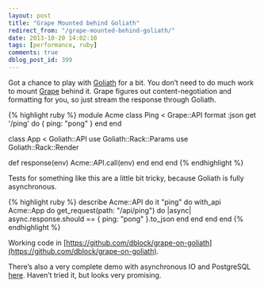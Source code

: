 ```yaml
---
layout: post
title: "Grape Mounted behind Goliath"
redirect_from: "/grape-mounted-behind-goliath/"
date: 2013-10-20 14:02:10
tags: [performance, ruby]
comments: true
dblog_post_id: 399
---
```

Got a chance to play with [Goliath](http://postrank-labs.github.io/goliath/) for a bit. You don’t need to do much work to mount [Grape](https://github.com/ruby-grape/grape) behind it. Grape figures out content-negotiation and formatting for you, so just stream the response through Goliath.

{% highlight ruby %}
module Acme
 class Ping < Grape::API
   format :json
   get '/ping' do
     { ping: "pong" }
   end
 end

 class App < Goliath::API
   use Goliath::Rack::Params
   use Goliath::Rack::Render

   def response(env)
     Acme::API.call(env)
   end
 end
end
{% endhighlight %}

Tests for something like this are a little bit tricky, because Goliath is fully asynchronous.

{% highlight ruby %}
describe Acme::API do
 it "ping" do
   with_api Acme::App do
     get_request(path: "/api/ping") do |async|
       async.response.should == { ping: "pong" }.to_json
     end
   end
 end
end
{% endhighlight %}

Working code in [https://github.com/dblock/grape-on-goliath](https://github.com/dblock/grape-on-goliath).

There’s also a very complete demo with asynchronous IO and PostgreSQL [here](https://github.com/djones/grape-goliath-example). Haven’t tried it, but looks very promising.
